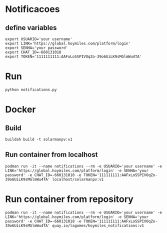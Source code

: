 # Notificacoes

## define variables 
    export USUARIO='your username'
    export LINK='https://global.hoymiles.com/platform/login'
    export SENHA='your password'
    export CHAT_ID=-660131018
    export TOKEN='1111111111:AAFxLoSSPIVOqZo-39o6UiLK9sMGlmWu4TA'

# Run
    python notifications.py

# Docker

## Build
    buildah build -t solarmanpv:v1 
## Run container from localhost
    podman run -it --name notifications --rm -e USUARIO='your username' -e LINK='https://global.hoymiles.com/platform/login' -e SENHA='your password' -e CHAT_ID=-660131018 -e TOKEN='111111111:AAFxLoSSPIVOqZo-39o6UiLK9sMGlmWu4TA' localhost/solarmanpv:v1
# Run container from repository 
    podman run -it --name notifications --rm -e USUARIO='your username' -e LINK='https://global.hoymiles.com/platform/login' -e SENHA='your password' -e CHAT_ID=-660131018 -e TOKEN='111111111:AAFxLoSSPIVOqZo-39o6UiLK9sMGlmWu4TA' quay.io/lagomes/hoymiles_notifications:v1
